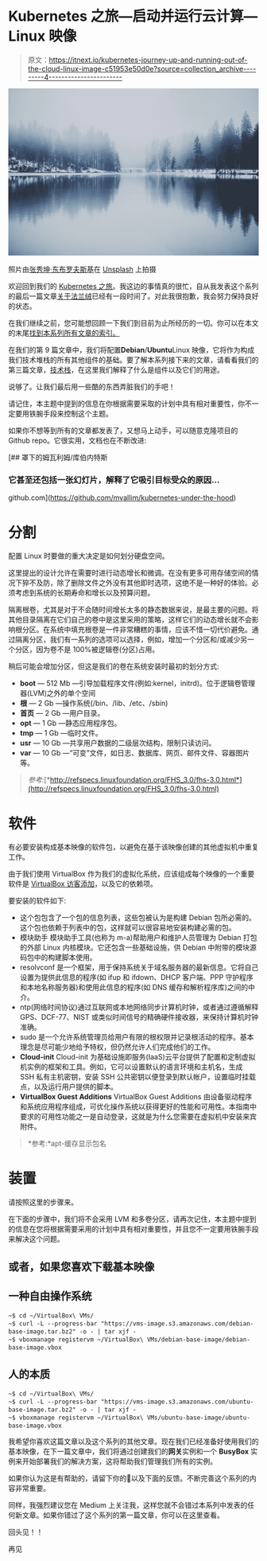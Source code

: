 # Kubernetes 之旅—启动并运行云计算— Linux 映像

> 原文：<https://itnext.io/kubernetes-journey-up-and-running-out-of-the-cloud-linux-image-c51953e50d0e?source=collection_archive---------4----------------------->

![](img/71d4d7f50888cacc0dab78443dce5d5c.png)

照片由[张秀坤·东布罗夫斯基](https://unsplash.com/photos/KNUp-YBwBSE?utm_source=unsplash&utm_medium=referral&utm_content=creditCopyText)在 [Unsplash](https://unsplash.com/search/photos/reflection?utm_source=unsplash&utm_medium=referral&utm_content=creditCopyText) 上拍摄

欢迎回到我们的 [Kubernetes 之旅](/kubernetes-journey-up-and-running-out-of-the-cloud-introduction-f04a811c92a5)。我这边的事情真的很忙，自从我发表这个系列的最后一篇文章[关于法兰绒](/kubernetes-journey-up-and-running-out-of-the-cloud-flannel-c01283308f0e)已经有一段时间了。对此我很抱歉，我会努力保持良好的状态。

在我们继续之前，您可能想回顾一下我们到目前为止所经历的一切。你可以在本文的末尾[找到本系列所有文章的索引。](/kubernetes-journey-up-and-running-out-of-the-cloud-introduction-f04a811c92a5)

在我们的第 9 篇文章中，我们将配置**Debian**/**Ubuntu**Linux 映像，它将作为构成我们技术堆栈的所有其他组件的基础。要了解本系列接下来的文章，请看看我们的第三篇文章，[技术栈](/kubernetes-journey-up-and-running-out-of-the-cloud-technology-stack-9c472aafac4e)，在这里我们解释了什么是组件以及它们的用途。

说够了。让我们最后用一些酷的东西弄脏我们的手吧！

请记住，本主题中提到的信息在你根据需要采取的计划中具有相对重要性，你不一定要用铁腕手段来控制这个主题。

如果你不想等到所有的文章都发表了，又想马上动手，可以随意克隆项目的 Github repo。它很实用，文档也在不断改进:

[](https://github.com/mvallim/kubernetes-under-the-hood) [## 罩下的姆瓦利姆/库伯内特斯

### 它甚至还包括一张幻灯片，解释了它吸引目标受众的原因…

github.com](https://github.com/mvallim/kubernetes-under-the-hood) 

# 分割

配置 Linux 时要做的重大决定是如何划分硬盘空间。

这里提出的设计允许在需要时进行动态增长和微调。在没有更多可用存储空间的情况下猝不及防，除了删除文件之外没有其他即时选项，这绝不是一种好的体验。必须考虑到系统的长期寿命和增长以及预算问题。

隔离根卷，尤其是对于不会随时间增长太多的静态数据来说，是最主要的问题。将其他目录隔离在它们自己的卷中是这里采用的策略，这样它们的动态增长就不会影响根分区。在系统中填充根卷是一件非常糟糕的事情，应该不惜一切代价避免。通过隔离分区，我们有一系列的选项可以选择，例如，增加一个分区和/或减少另一个分区，因为卷不是 100%被逻辑卷(分区)占用。

稍后可能会增加分区，但这是我们的卷在系统安装时最初的划分方式:

*   **boot** — 512 Mb —引导加载程序文件(例如:kernel，initrd)。位于逻辑卷管理器(LVM)之外的单个空间
*   **根** — 2 Gb —操作系统(/bin、/lib、/etc、/sbin)
*   **首页** — 2 Gb —用户目录。
*   **opt** — 1 Gb —静态应用程序包。
*   **tmp** — 1 Gb —临时文件。
*   **usr** — 10 Gb —共享用户数据的二级层次结构，限制只读访问。
*   **var** — 10 Gb —“可变”文件，如日志、数据库、网页、邮件文件、容器图片等。

> *参考:*[*http://refspecs.linuxfoundation.org/FHS_3.0/fhs-3.0.html*](http://refspecs.linuxfoundation.org/FHS_3.0/fhs-3.0.html)

# 软件

有必要安装构成基本映像的软件包，以避免在基于该映像创建的其他虚拟机中重复工作。

由于我们使用 VirtualBox 作为我们的虚拟化系统，应该组成每个映像的一个重要软件是 [VirtualBox 访客添加](https://docs.oracle.com/cd/E36500_01/E36502/html/qs-guest-additions.html)，以及它的依赖项。

要安装的软件如下:

*   这个包包含了一个包的信息列表，这些包被认为是构建 Debian 包所必需的。这个包也依赖于列表中的包，这样就可以很容易地安装构建必需的包。
*   模块助手
    模块助手工具(也称为 m-a)帮助用户和维护人员管理为 Debian 打包的外部 Linux 内核模块。它还包含一些基础设施，供 Debian 中附带的模块源码包中的构建脚本使用。
*   resolvconf 是一个框架，用于保持系统关于域名服务器的最新信息。它将自己设置为提供此信息的程序(如 ifup 和 ifdown、DHCP 客户端、PPP 守护程序和本地名称服务器)和使用此信息的程序(如 DNS 缓存和解析程序库)之间的中介。
*   ntp(网络时间协议)通过互联网或本地网络同步计算机时钟，或者通过遵循解释 GPS、DCF-77、NIST 或类似时间信号的精确硬件接收器，来保持计算机时钟准确。
*   sudo 是一个允许系统管理员给用户有限的根权限并记录根活动的程序。基本理念是尽可能少地给予特权，但仍然允许人们完成他们的工作。
*   **Cloud-init** Cloud-init 为基础设施即服务(IaaS)云平台提供了配置和定制虚拟机实例的框架和工具。例如，它可以设置默认的语言环境和主机名，生成 SSH 私有主机密钥，安装 SSH 公共密钥以便登录到默认帐户，设置临时挂载点，以及运行用户提供的脚本。
*   **VirtualBox Guest Additions** VirtualBox Guest Additions 由设备驱动程序和系统应用程序组成，可优化操作系统以获得更好的性能和可用性。本指南中要求的可用性功能之一是自动登录，这就是为什么您需要在虚拟机中安装来宾附件。

> *参考:*apt-缓存显示包名

# 装置

请按照这里的步骤来。

在下面的步骤中，我们将不会采用 LVM 和多卷分区，请再次记住，本主题中提到的信息在您将根据需要采用的计划中具有相对重要性，并且您不一定要用铁腕手段来解决这个问题。

## 或者，如果您喜欢下载基本映像

## 一种自由操作系统

```
~$ cd ~/VirtualBox\ VMs/
~$ curl -L --progress-bar "https://vms-image.s3.amazonaws.com/debian-base-image.tar.bz2" -o - | tar xjf -
~$ vboxmanage registervm ~/VirtualBox\ VMs/debian-base-image/debian-base-image.vbox
```

## 人的本质

```
~$ cd ~/VirtualBox\ VMs/
~$ curl -L --progress-bar "https://vms-image.s3.amazonaws.com/ubuntu-base-image.tar.bz2" -o - | tar xjf -
~$ vboxmanage registervm ~/VirtualBox\ VMs/ubuntu-base-image/ubuntu-base-image.vbox
```

我希望你喜欢这篇文章以及这个系列的其他文章。现在我们已经准备好使用我们的基本映像，在下一篇文章中，我们将通过创建我们的**网关**实例和一个 **BusyBox** 实例来开始部署我们的解决方案，这将帮助我们管理我们所有的实例。

如果你认为这是有帮助的，请留下你的👏以及下面的反馈。不断完善这个系列的内容非常重要。

同样，我强烈建议您在 Medium 上关注我，这样您就不会错过本系列中发表的任何新文章。如果你错过了这个系列的第一篇文章，你可以在这里查看。

回头见！！

再见